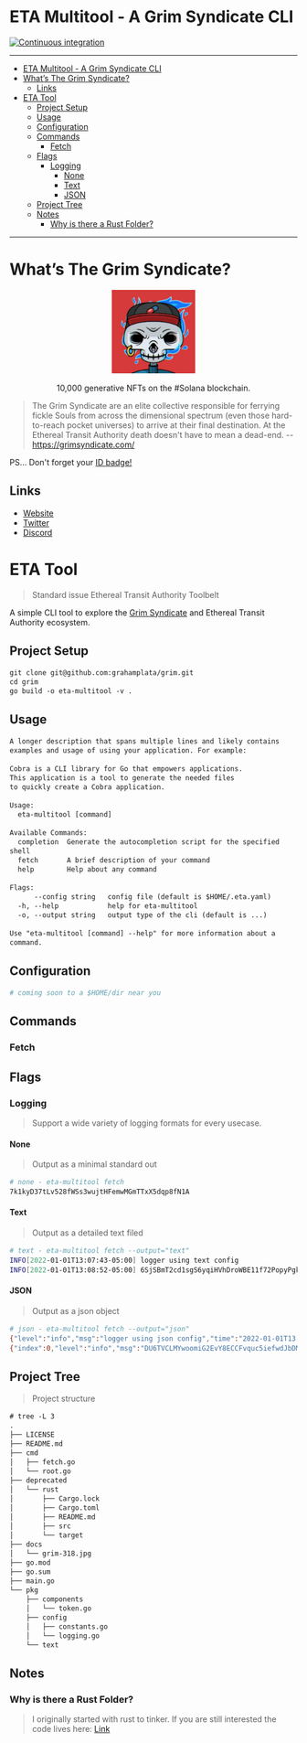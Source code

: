 # ETA Multitool - A Grim Syndicate CLI

[![Continuous integration](https://github.com/grahamplata/grim/actions/workflows/ci.yml/badge.svg?branch=master)](https://github.com/grahamplata/grim/actions/workflows/ci.yml)

---

- [ETA Multitool - A Grim Syndicate CLI](#eta-multitool---a-grim-syndicate-cli)
- [What’s The Grim Syndicate?](#whats-the-grim-syndicate)
  - [Links](#links)
- [ETA Tool](#eta-tool)
  - [Project Setup](#project-setup)
  - [Usage](#usage)
  - [Configuration](#configuration)
  - [Commands](#commands)
    - [Fetch](#fetch)
  - [Flags](#flags)
    - [Logging](#logging)
      - [None](#none)
      - [Text](#text)
      - [JSON](#json)
  - [Project Tree](#project-tree)
  - [Notes](#notes)
    - [Why is there a Rust Folder?](#why-is-there-a-rust-folder)

---

# What’s The Grim Syndicate?

<p align="center">
  <img style="max-width:146px;" src="./docs/318.jpg" />
</p>
<p align="center">
  10,000 generative NFTs on the #Solana blockchain.
</p>

> The Grim Syndicate are an elite collective responsible for ferrying fickle Souls from across the dimensional spectrum (even those hard-to-reach pocket universes) to arrive at their final destination. At the Ethereal Transit Authority death doesn't have to mean a dead-end. -- https://grimsyndicate.com/

PS... Don't forget your [ID badge!](https://grimsyndicate.id/)

<p align="center">
</p>

## Links

- [Website](https://grimsyndicate.com/)
- [Twitter](https://twitter.com/Grim__Syndicate)
- [Discord](https://discord.gg/xeHPSUhUv7)

# ETA Tool

> Standard issue Ethereal Transit Authority Toolbelt

A simple CLI tool to explore the [Grim Syndicate](https://grimsyndicate.com/) and Ethereal Transit Authority ecosystem.

## Project Setup

```shell
git clone git@github.com:grahamplata/grim.git
cd grim
go build -o eta-multitool -v .
```

## Usage

```shell
A longer description that spans multiple lines and likely contains
examples and usage of using your application. For example:

Cobra is a CLI library for Go that empowers applications.
This application is a tool to generate the needed files
to quickly create a Cobra application.

Usage:
  eta-multitool [command]

Available Commands:
  completion  Generate the autocompletion script for the specified shell
  fetch       A brief description of your command
  help        Help about any command

Flags:
      --config string   config file (default is $HOME/.eta.yaml)
  -h, --help            help for eta-multitool
  -o, --output string   output type of the cli (default is ...)

Use "eta-multitool [command] --help" for more information about a command.
```

## Configuration

```bash
# coming soon to a $HOME/dir near you
```

## Commands

### Fetch

## Flags

### Logging

> Support a wide variety of logging formats for every usecase.

#### None

> Output as a minimal standard out

```bash
# none - eta-multitool fetch
7k1kyD37tLv528fWSs3wujtHFemwMGmTTxX5dqp8fN1A
```

#### Text

> Output as a detailed text filed

```bash
# text - eta-multitool fetch --output="text"
INFO[2022-01-01T13:07:43-05:00] logger using text config
INFO[2022-01-01T13:08:52-05:00] 6SjSBmT2cd1sgS6yqiHVhDroWBE11f72PopyPgkb5AMQ  index=0 public_key=DWviW6d8AK4ksTL9wJvXy8XBqevtGrY5UQgmTRdiQHqd token_address=6SjSBmT2cd1sgS6yqiHVhDroWBE11f72PopyPgkb5AMQ
```

#### JSON

> Output as a json object

```bash
# json - eta-multitool fetch --output="json"
{"level":"info","msg":"logger using json config","time":"2022-01-01T13:05:46-05:00"}
{"index":0,"level":"info","msg":"DU6TVCLMYwoomiG2EvY8ECCFvquc5iefwdJbDMYtjr7T","public_key":"3X7HzqxBquHf8Sgqd5Tzi93b3frP74k68JeHAhVTrnNb","time":"2022-01-01T13:06:45-05:00","token_address":"DU6TVCLMYwoomiG2EvY8ECCFvquc5iefwdJbDMYtjr7T"}
```

## Project Tree

> Project structure

```shell
# tree -L 3
.
├── LICENSE
├── README.md
├── cmd
│   ├── fetch.go
│   └── root.go
├── deprecated
│   └── rust
│       ├── Cargo.lock
│       ├── Cargo.toml
│       ├── README.md
│       ├── src
│       └── target
├── docs
│   └── grim-318.jpg
├── go.mod
├── go.sum
├── main.go
└── pkg
    ├── components
    │   └── token.go
    ├── config
    │   ├── constants.go
    │   └── logging.go
    └── text
```

## Notes

### Why is there a Rust Folder?

> I originally started with rust to tinker. If you are still interested the code lives here: [Link](./deprecated/rust/README.md)
